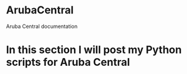 # ArubaCentral
Aruba Central documentation

# In this section I will post my Python scripts for Aruba Central
